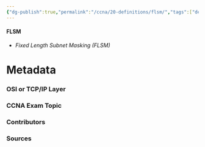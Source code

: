 ```yaml
---
{"dg-publish":true,"permalink":"/ccna/20-definitions/flsm/","tags":["defs_ccna"],"created":"2023-11-07T16:11:01.202-08:00","updated":"2023-11-08T14:35:32.788-08:00"}
---
```


#### FLSM
- *Fixed Length Subnet Masking (FLSM)*







# Metadata
### OSI or TCP/IP Layer

### CCNA Exam Topic

### Contributors

### Sources

